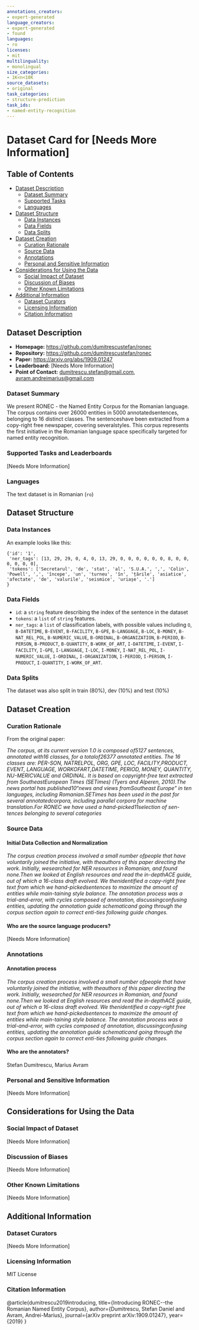 ```yaml
---
annotations_creators:
- expert-generated
language_creators:
- expert-generated
- found
languages:
- ro
licenses:
- mit
multilinguality:
- monolingual
size_categories:
- 1K<n<10K
source_datasets:
- original
task_categories:
- structure-prediction
task_ids:
- named-entity-recognition
---
```


# Dataset Card for [Needs More Information]

## Table of Contents
- [Dataset Description](#dataset-description)
  - [Dataset Summary](#dataset-summary)
  - [Supported Tasks](#supported-tasks-and-leaderboards)
  - [Languages](#languages)
- [Dataset Structure](#dataset-structure)
  - [Data Instances](#data-instances)
  - [Data Fields](#data-instances)
  - [Data Splits](#data-instances)
- [Dataset Creation](#dataset-creation)
  - [Curation Rationale](#curation-rationale)
  - [Source Data](#source-data)
  - [Annotations](#annotations)
  - [Personal and Sensitive Information](#personal-and-sensitive-information)
- [Considerations for Using the Data](#considerations-for-using-the-data)
  - [Social Impact of Dataset](#social-impact-of-dataset)
  - [Discussion of Biases](#discussion-of-biases)
  - [Other Known Limitations](#other-known-limitations)
- [Additional Information](#additional-information)
  - [Dataset Curators](#dataset-curators)
  - [Licensing Information](#licensing-information)
  - [Citation Information](#citation-information)

## Dataset Description

- **Homepage:** https://github.com/dumitrescustefan/ronec
- **Repository:** https://github.com/dumitrescustefan/ronec
- **Paper:** https://arxiv.org/abs/1909.01247
- **Leaderboard:** [Needs More Information]
- **Point of Contact:** dumitrescu.stefan@gmail.com, avram.andreimarius@gmail.com

### Dataset Summary

We present RONEC - the Named Entity Corpus for the Romanian language. The corpus contains over 26000 entities in 5000 annotatedsentences, belonging to 16 distinct classes. The sentenceshave been extracted from a copy-right free newspaper, covering severalstyles. This corpus represents the first initiative in the Romanian language space specifically targeted for named entity recognition.

### Supported Tasks and Leaderboards

[Needs More Information]

### Languages

The text dataset is in Romanian (`ro`)

## Dataset Structure

### Data Instances

An example looks like this:

```
{'id': '1',
 'ner_tags': [13, 29, 29, 0, 4, 0, 13, 29, 0, 0, 0, 0, 0, 0, 8, 0, 0, 0, 0, 0, 0],
 'tokens': ['Secretarul', 'de', 'stat', 'al', 'S.U.A.', ',', 'Colin', 'Powell', ',', 'începe', 'un', 'turneu', 'în', 'țările', 'asiatice', 'afectate', 'de', 'valurile', 'seismice', 'uriașe', '.']
}
```

### Data Fields

- `id`: a `string` feature describing the index of the sentence in the dataset
- `tokens`: a `list` of `string` features.
- `ner_tags`: a `list` of classification labels, with possible values including `O`, `B-DATETIME`, `B-EVENT`, `B-FACILITY`, `B-GPE`, `B-LANGUAGE`, `B-LOC`, `B-MONEY`, `B-NAT_REL_POL`, `B-NUMERIC_VALUE`, `B-ORDINAL`, `B-ORGANIZATION`, `B-PERIOD`, `B-PERSON`, `B-PRODUCT`, `B-QUANTITY`, `B-WORK_OF_ART`, `I-DATETIME`, `I-EVENT`, `I-FACILITY`, `I-GPE`, `I-LANGUAGE`, `I-LOC`, `I-MONEY`, `I-NAT_REL_POL`, `I-NUMERIC_VALUE`, `I-ORDINAL`, `I-ORGANIZATION`, `I-PERIOD`, `I-PERSON`, `I-PRODUCT`, `I-QUANTITY`, `I-WORK_OF_ART`.

### Data Splits

The dataset was also split in train (80%), dev (10%) and test (10%) 

## Dataset Creation

### Curation Rationale

From the original paper:

*The corpus, at its current version 1.0 is composed of5127 sentences, annotated with16 classes, for a totalof26377 annotated entities. The 16 classes are: PER-SON, NATRELPOL, ORG, GPE, LOC, FACILITY,PRODUCT,  EVENT,  LANGUAGE,  WORKOFART,DATETIME,  PERIOD,  MONEY,  QUANTITY,  NU-MERICVALUE and ORDINAL. It is based on copyright-free text extracted from SoutheastEuropean Times (SETimes) (Tyers and Alperen, 2010).The news portal has published10“news and views fromSoutheast Europe” in ten languages, including Romanian.SETimes has been used in the past for several annotatedcorpora, including parallel corpora for machine translation.For RONEC we have used a hand-picked11selection of sen-tences belonging to several categories* 

### Source Data

#### Initial Data Collection and Normalization

*The corpus creation process involved a small number ofpeople that have voluntarily joined the initiative, with theauthors of this paper directing the work.  Initially, wesearched for NER resources in Romanian, and found none.Then we looked at English resources and read the in-depthACE guide, out of which a 16-class draft evolved. We thenidentified a copy-right free text from which we hand-pickedsentences to maximize the amount of entities while main-taining style balance. The annotation process was a trial-and-error, with cycles composed of annotation, discussingconfusing entities, updating the annotation guide schematicand going through the corpus section again to correct enti-ties following guide changes.*

#### Who are the source language producers?

[Needs More Information]

### Annotations

#### Annotation process

*The corpus creation process involved a small number ofpeople that have voluntarily joined the initiative, with theauthors of this paper directing the work.  Initially, wesearched for NER resources in Romanian, and found none.Then we looked at English resources and read the in-depthACE guide, out of which a 16-class draft evolved. We thenidentified a copy-right free text from which we hand-pickedsentences to maximize the amount of entities while main-taining style balance. The annotation process was a trial-and-error, with cycles composed of annotation, discussingconfusing entities, updating the annotation guide schematicand going through the corpus section again to correct enti-ties following guide changes.*

#### Who are the annotators?

Stefan Dumitrescu, Marius Avram

### Personal and Sensitive Information

[Needs More Information]

## Considerations for Using the Data

### Social Impact of Dataset

[Needs More Information]

### Discussion of Biases

[Needs More Information]

### Other Known Limitations

[Needs More Information]

## Additional Information

### Dataset Curators

[Needs More Information]

### Licensing Information

MIT License

### Citation Information

@article{dumitrescu2019introducing,
  title={Introducing RONEC--the Romanian Named Entity Corpus},
  author={Dumitrescu, Stefan Daniel and Avram, Andrei-Marius},
  journal={arXiv preprint arXiv:1909.01247},
  year={2019}
}
